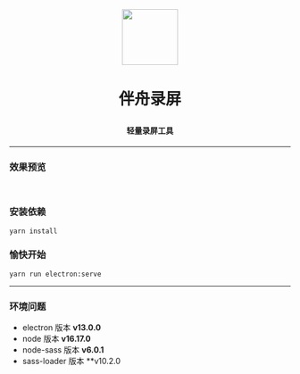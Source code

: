 <div align="center">
  <img src="https://s2.loli.net/2022/10/27/l47ARZE1CKPecmV.png" width="100"/>
  <h1 style="border-bottom:0">
    <p>伴舟录屏</p>
    <p style="font-size:14px">轻量录屏工具</p>
  </h1>
</div>

***

### 效果预览

<br/>

### 安装依赖

```
yarn install
```

### 愉快开始

```
yarn run electron:serve
```

***

### 环境问题

- electron 版本 **v13.0.0**
- node 版本 **v16.17.0**  
- node-sass 版本 **v6.0.1**
- sass-loader 版本 **v10.2.0
